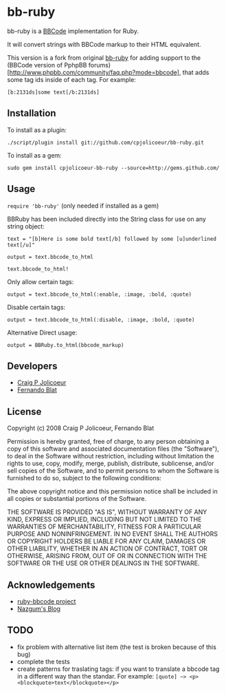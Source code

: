 # bb-ruby

bb-ruby is a [BBCode](http://www.bbcode.org) implementation for Ruby.

It will convert strings with BBCode markup to their HTML equivalent.

This version is a fork from original [bb-ruby](git://github.com/cpjolicoeur/bb-ruby) for adding support
to the (BBCode version of PphpBB forums)[http://www.phpbb.com/community/faq.php?mode=bbcode], that adds some tag ids inside of each tag. For example:

`[b:2131ds]some text[/b:2131ds]`

## Installation

To install as a plugin:

`./script/plugin install git://github.com/cpjolicoeur/bb-ruby.git`

To install as a gem:

`sudo gem install cpjolicoeur-bb-ruby --source=http://gems.github.com/`

## Usage

`require 'bb-ruby'` (only needed if installed as a gem)

BBRuby has been included directly into the String class for use on any string object:

`text = "[b]Here is some bold text[/b] followed by some [u]underlined text[/u]"`

`output = text.bbcode_to_html`

`text.bbcode_to_html!`

Only allow certain tags:

`output = text.bbcode_to_html(:enable, :image, :bold, :quote)`

Disable certain tags:

`output = text.bbcode_to_html(:disable, :image, :bold, :quote)`

Alternative Direct usage:

`output = BBRuby.to_html(bbcode_markup)`

## Developers

* [Craig P Jolicoeur](http://github.com/cpjolicoeur)
* [Fernando Blat](http://github.com/ferblape)

## License

Copyright (c) 2008 Craig P Jolicoeur, Fernando Blat

Permission is hereby granted, free of charge, to any person obtaining a copy
of this software and associated documentation files (the "Software"), to deal
in the Software without restriction, including without limitation the rights
to use, copy, modify, merge, publish, distribute, sublicense, and/or sell
copies of the Software, and to permit persons to whom the Software is
furnished to do so, subject to the following conditions:

The above copyright notice and this permission notice shall be included in
all copies or substantial portions of the Software.

THE SOFTWARE IS PROVIDED "AS IS", WITHOUT WARRANTY OF ANY KIND, EXPRESS OR
IMPLIED, INCLUDING BUT NOT LIMITED TO THE WARRANTIES OF MERCHANTABILITY,
FITNESS FOR A PARTICULAR PURPOSE AND NONINFRINGEMENT. IN NO EVENT SHALL THE
AUTHORS OR COPYRIGHT HOLDERS BE LIABLE FOR ANY CLAIM, DAMAGES OR OTHER
LIABILITY, WHETHER IN AN ACTION OF CONTRACT, TORT OR OTHERWISE, ARISING FROM,
OUT OF OR IN CONNECTION WITH THE SOFTWARE OR THE USE OR OTHER DEALINGS IN
THE SOFTWARE.

## Acknowledgements

* [ruby-bbcode project](http://code.google.com/p/ruby-bbcode/)
* [Nazgum's Blog](http://www.nazgum.com/2008/01/08/bbcode-with-ruby-on-rails-part-1/)

## TODO

* fix problem with alternative list item (the test is broken because of this bug)
* complete the tests
* create patterns for traslating tags: if you want to translate a bbcode tag in a different way than the standar. For example: `[quote] ~> <p><blockquote>text</blockquote></p>`
